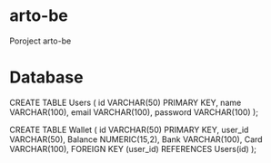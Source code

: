 # arto-be
Poroject arto-be

<h1>Database</h1>

CREATE TABLE Users (
  id VARCHAR(50) PRIMARY KEY,
  name VARCHAR(100),
  email VARCHAR(100),
  password VARCHAR(100)
);

CREATE TABLE Wallet (
  id VARCHAR(50) PRIMARY KEY,
  user_id VARCHAR(50),
  Balance NUMERIC(15,2),
  Bank VARCHAR(100),
  Card VARCHAR(100),
  FOREIGN KEY (user_id) REFERENCES Users(id)
);


